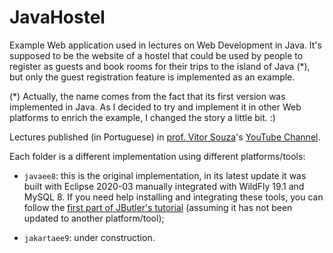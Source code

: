 # JavaHostel

Example Web application used in lectures on Web Development in Java. It's supposed to be the website of a hostel that could be used by people to register as guests and book rooms for their trips to the island of Java (*), but only the guest registration feature is implemented as an example.

(*) Actually, the name comes from the fact that its first version was implemented in Java. As I decided to try and implement it in other Web platforms to enrich the example, I changed the story a little bit. :)

Lectures published (in Portuguese) in [prof. Vítor Souza](http://www.inf.ufes.br/~vitorsouza)'s [YouTube Channel](https://www.youtube.com/c/ProfVitorSouza/).

Each folder is a different implementation using different platforms/tools:

* `javaee8`: this is the original implementation, in its latest update it was built with Eclipse 2020-03 manually integrated with WildFly 19.1 and MySQL 8. If you need help installing and integrating these tools, you can follow the [first part of JButler's tutorial](https://github.com/dwws-ufes/jbutler/wiki/Tutorial00) (assuming it has not been updated to another platform/tool);

* `jakartaee9`: under construction.


